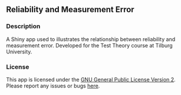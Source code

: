 ## Reliability and Measurement Error


### Description

A Shiny app used to illustrates the relationship between reliability and measurement error.
Developed for the Test Theory course at Tilburg University.

### License

This app is licensed under the [GNU General Public License Version 2](https://www.gnu.org/licenses/old-licenses/gpl-2.0.txt). Please report any issues or bugs [here](https://github.com/mihaiconstantin/reliability-measurement-error/issues).
